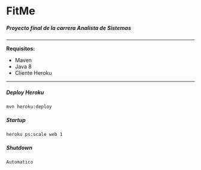 # FitMe 

##### Proyecto final de la carrera Analista de Sistemas

<hr> 

**Requisitos:**
* Maven
* Java 8
* Cliente Heroku

<hr> 


##### Deploy Heroku
    mvn heroku:deploy

##### Startup
    heroku ps:scale web 1

##### Shutdown
    Automatico

